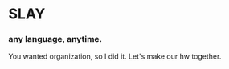 # SLAY
### any language, anytime.
You wanted organization, so I did it.
          Let's make our hw together.
